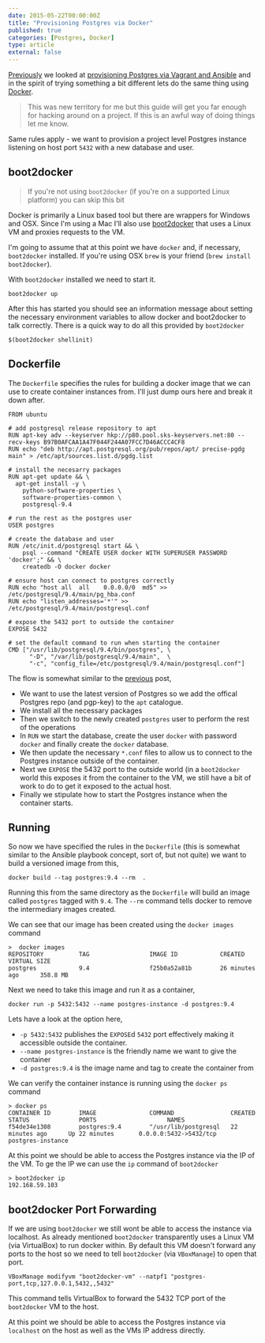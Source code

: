 ```yaml
---
date: 2015-05-22T00:00:00Z
title: "Provisioning Postgres via Docker"
published: true
categories: [Postgres, Docker]
type: article
external: false
---
```


[Previously](/blog/2015/05/20/provisioning-postgres-via-vagrant-and-ansible/) we looked at [provisioning Postgres via Vagrant and Ansible](/blog/2015/05/20/provisioning-postgres-via-vagrant-and-ansible/) and in the spirit of trying something a bit different lets do the same thing using [Docker](http://docker.io).  

> This was new territory for me but this guide will get you far enough for hacking around on a project.  If this is an awful way of doing things let me know.

Same rules apply - we want to provision a project level Postgres instance listening on host port `5432` with a new database and user.  

## boot2docker

> If you're not using `boot2docker` (if you're on a supported Linux platform) you can skip this bit

Docker is primarily a Linux based tool but there are wrappers for Windows and OSX.  Since I'm using a Mac I'll also use [boot2docker](http://boot2docker.io/) that uses a Linux VM and proxies requests to the VM.

I'm going to assume that at this point we have `docker` and, if necessary, `boot2docker` installed.  If you're using OSX `brew` is your friend (`brew install boot2docker`).

With `boot2docker` installed we need to start it.

```
boot2docker up
```

After this has started you should see an information message about setting the necessary environment variables to allow docker and boot2docker to talk correctly.  There is a quick way to do all this provided by `boot2docker`

```
$(boot2docker shellinit)
```

## Dockerfile

The `Dockerfile` specifies the rules for building a docker image that we can use to create container instances from.  I'll just dump ours here and break it down after.

```
FROM ubuntu

# add postgresql release repository to apt
RUN apt-key adv --keyserver hkp://p80.pool.sks-keyservers.net:80 --recv-keys B97B0AFCAA1A47F044F244A07FCC7D46ACCC4CF8
RUN echo "deb http://apt.postgresql.org/pub/repos/apt/ precise-pgdg main" > /etc/apt/sources.list.d/pgdg.list

# install the necesarry packages
RUN apt-get update && \
  apt-get install -y \
    python-software-properties \
    software-properties-common \
    postgresql-9.4

# run the rest as the postgres user
USER postgres

# create the database and user
RUN /etc/init.d/postgresql start && \
    psql --command "CREATE USER docker WITH SUPERUSER PASSWORD 'docker';" && \
    createdb -O docker docker

# ensure host can connect to postgres correctly
RUN echo "host all  all    0.0.0.0/0  md5" >> /etc/postgresql/9.4/main/pg_hba.conf
RUN echo "listen_addresses='*'" >> /etc/postgresql/9.4/main/postgresql.conf

# expose the 5432 port to outside the container
EXPOSE 5432

# set the default command to run when starting the container
CMD ["/usr/lib/postgresql/9.4/bin/postgres", \
      "-D", "/var/lib/postgresql/9.4/main",  \
      "-c", "config_file=/etc/postgresql/9.4/main/postgresql.conf"]
```

The flow is somewhat similar to the [previous](/blog/2015/05/20/provisioning-postgres-via-vagrant-and-ansible/) post,

- We want to use the latest version of Postgres so we add the offical Postgres repo (and pgp-key) to the `apt` catalogue.
- We install all the necessary packages
- Then we switch to the newly created `postgres` user to perform the rest of the operations
- In `RUN` we start the database, create the user `docker` with password `docker` and finally create the `docker` database.
- We then update the necessary `*.conf` files to allow us to connect to the Postgres instance outside of the container.
- Next we `EXPOSE` the 5432 port to the outside world (in a `boot2docker` world this exposes it from the container to the VM, we still have a bit of work to do to get it exposed to the actual host.
- Finally we stipulate how to start the Postgres instance when the container starts.

## Running

So now we have specified the rules in the `Dockerfile` (this is somewhat similar to the Ansible playbook concept, sort of, but not quite) we want to build a versioned image from this,

```
docker build --tag postgres:9.4 --rm  .
```

Running this from the same directory as the `Dockerfile` will build an image called `postgres` tagged with `9.4`.  The `--rm` command tells docker to remove the intermediary images created.

We can see that our image has been created using the `docker images` command

```
>  docker images
REPOSITORY          TAG                 IMAGE ID            CREATED             VIRTUAL SIZE
postgres            9.4                 f25b0a52a81b        26 minutes ago      358.8 MB
```

Next we need to take this image and run it as a container,

```
docker run -p 5432:5432 --name postgres-instance -d postgres:9.4
```

Lets have a look at the option here,

- `-p 5432:5432` publishes the `EXPOSE`d `5432` port effectively making it accessible outside the container.
-  `--name postgres-instance` is the friendly name we want to give the container
- `-d postgres:9.4` is the image name and tag to create the container from

We can verify the container instance is running using the `docker ps` command

```
> docker ps
CONTAINER ID        IMAGE               COMMAND                CREATED             STATUS              PORTS                    NAMES
f54de34e1308        postgres:9.4        "/usr/lib/postgresql   22 minutes ago      Up 22 minutes       0.0.0.0:5432->5432/tcp   postgres-instance
```

At this point we should be able to access the Postgres instance via the IP of the VM.  To ge the IP we can use the `ip` command of `boot2docker`

```
> boot2docker ip
192.168.59.103
```

## boot2docker Port Forwarding

If we are using `boot2docker` we still wont be able to access the instance via localhost.  As already mentioned `boot2docker` transparently uses a Linux VM (via VirtualBox) to run docker within.  By default this VM doesn't forward any ports to the host so we need to tell `boot2docker` (via `VBoxManage`) to open that port.

```
VBoxManage modifyvm "boot2docker-vm" --natpf1 "postgres-port,tcp,127.0.0.1,5432,,5432"
```

This command tells VirtualBox to forward the 5432 TCP port of the `boot2docker` VM to the host.

At this point we should be able to access the Postgres instance via `localhost` on the host as well as the VMs IP address directly.
